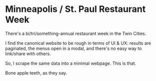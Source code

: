 # Minneapolis / St. Paul Restaurant Week

There's a bi/tri/something-annual restaurant week in the Twin Cities.

I find the canonical website to be rough in terms of UI & UX: results are paginated, the menus open in a modal, and there's no easy way to link/share with others.

So, I scrape the same data into a minimal webpage. This is that.

Bone apple teeth, as they say.
